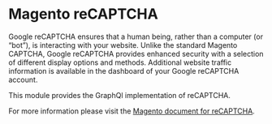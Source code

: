 # Magento reCAPTCHA

Google reCAPTCHA ensures that a human being, rather than a computer (or “bot”), is interacting with your website. Unlike the standard Magento CAPTCHA, Google reCAPTCHA provides enhanced security with a selection of different display options and methods. Additional website traffic information is available in the dashboard of your Google reCAPTCHA account.

This module provides the GraphQl implementation of reCAPTCHA.

For more information please visit the [Magento document for reCAPTCHA](https://docs.magento.com/user-guide/stores/security-google-recaptcha.html).
